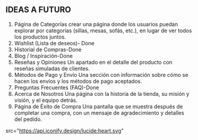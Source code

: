 ## IDEAS A FUTURO 

1. Página de Categorías
crear una página donde los usuarios puedan explorar por categorías (sillas, mesas, sofás, etc.), en lugar de ver todos los productos juntos.
2. Wishlist (Lista de deseos)- Done
3. Historial de Compras-Done
4. Blog / Inspiración-Done
5. Reseñas y Opiniones
Un apartado en el detalle del producto con reseñas simuladas de clientes.
6. Métodos de Pago y Envío
Una sección con información sobre cómo se hacen los envíos y los métodos de pago aceptados.
7. Preguntas Frecuentes (FAQ)-Done
8. Acerca de Nosotros
Una página con la historia de la tienda, su misión y visión, y el equipo detrás.
9. Página de Éxito de Compra
Una pantalla que se muestra después de completar una compra, con un mensaje de agradecimiento y detalles del pedido.


 src="https://api.iconify.design/lucide:heart.svg"